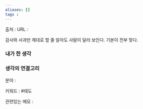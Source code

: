 ```yaml
---
aliases: []
tags :
---
```

출처 : 
URL : 

감사와 사과만 제대로 할 줄 알아도 사람이 달라 보인다. 기본이 전부 맞다.

### 내가 한 생각

### 생각의 연결고리
분야 : 

키워드 : #태도 

관련있는 메모 : 